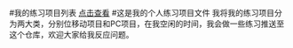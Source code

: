 #我的练习项目列表
[点击查看](http://habc0807.github.io/practice/FED/)
#这是我的个人练习项目文件
我将我的练习项目分为两大类，分别位移动项目和PC项目，在我空闲的时间，我会做一些练习推送至这个仓库，欢迎大家给我反应问题。

